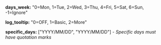 <b>days_week:</b> "0=Mon, 1=Tue, 2=Wed, 3=Thu, 4=Fri, 5=Sat, 6=Sun, -1=Ignore"

<b>log_tooltip:</b> "0=OFF, 1=Basic, 2=More"

<b>specific_days:</b> ["YYYY/MM/DD", "YYYY/MM/DD"] - <i>Specific days must have quotation marks</i>